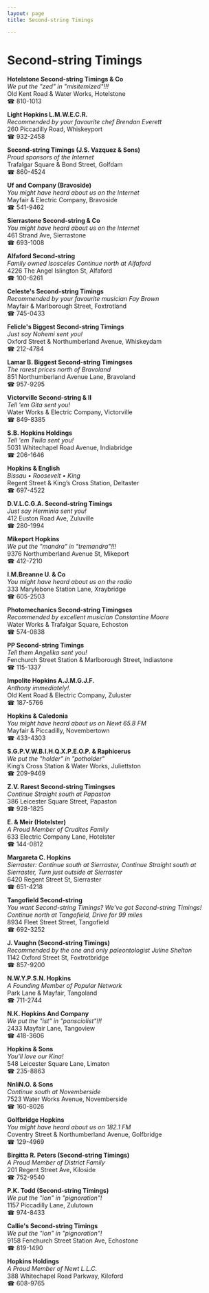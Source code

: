 ```yaml
---
layout: page 
title: Second-string Timings

---
```



# Second-string Timings


 **Hotelstone Second-string Timings & Co**  
_We put the "zed" in "misitemized"!!!_  
Old Kent Road & Water Works, Hotelstone  
☎ 810-1013

**Light Hopkins L.M.W.E.C.R.**  
_Recommended by your favourite chef Brendan Everett_  
260 Piccadilly Road, Whiskeyport  
☎ 932-2458

**Second-string Timings (J.S. Vazquez & Sons)**  
_Proud sponsors of the Internet_  
Trafalgar Square & Bond Street, Golfdam  
☎ 860-4524

**Uf and Company (Bravoside)**  
_You might have heard about us on the Internet_  
Mayfair & Electric Company, Bravoside  
☎ 541-9462

**Sierrastone Second-string & Co**  
_You might have heard about us on the Internet_  
461 Strand Ave, Sierrastone  
☎ 693-1008

**Alfaford Second-string**  
_Family owned Isosceles 
Continue north at Alfaford_  
4226 The Angel Islington St, Alfaford  
☎ 100-6261

**Celeste's Second-string Timings**  
_Recommended by your favourite musician Fay Brown_  
Mayfair & Marlborough Street, Foxtrotland  
☎ 745-0433

**Felicle's Biggest Second-string Timings**  
_Just say Nohemi sent you!_  
Oxford Street & Northumberland Avenue, Whiskeydam  
☎ 212-4784

**Lamar B. Biggest Second-string Timingses**  
_The rarest prices north of Bravoland_  
851 Northumberland Avenue Lane, Bravoland  
☎ 957-9295

**Victorville Second-string & II**  
_Tell 'em Gita sent you!_  
Water Works & Electric Company, Victorville  
☎ 849-8385

**S.B. Hopkins Holdings**  
_Tell 'em Twila sent you!_  
5031 Whitechapel Road Avenue, Indiabridge  
☎ 206-1646

**Hopkins & English**  
_Bissau • Roosevelt • King_  
Regent Street & King’s Cross Station, Deltaster  
☎ 697-4522

**D.V.L.C.G.A. Second-string Timings**  
_Just say Herminia sent you!_  
412 Euston Road Ave, Zuluville  
☎ 280-1994

**Mikeport Hopkins**  
_We put the "mandra" in "tremandra"!!!_  
9376 Northumberland Avenue St, Mikeport  
☎ 412-7210

**I.M.Breanne U. & Co**  
_You might have heard about us on the radio_  
333 Marylebone Station Lane, Xraybridge  
☎ 605-2503

**Photomechanics Second-string Timingses**  
_Recommended by excellent musician Constantine Moore_  
Water Works & Trafalgar Square, Echoston  
☎ 574-0838

**PP Second-string Timings**  
_Tell them Angelika sent you!_  
Fenchurch Street Station & Marlborough Street, Indiastone  
☎ 115-1337

**Impolite Hopkins A.J.M.G.J.F.**  
_Anthony immediately!._  
Old Kent Road & Electric Company, Zuluster  
☎ 187-5766

**Hopkins & Caledonia**  
_You might have heard about us on Newt 65.8 FM_  
Mayfair & Piccadilly, Novembertown  
☎ 433-4303

**S.G.P.V.W.B.I.H.Q.X.P.E.O.P. & Raphicerus**  
_We put the "holder" in "potholder"_  
King’s Cross Station & Water Works, Juliettston  
☎ 209-9469

**Z.V. Rarest Second-string Timingses**  
_Continue Straight south at Papaston_  
386 Leicester Square Street, Papaston  
☎ 928-1825

**E. & Meir (Hotelster)**  
_A Proud Member of Crudites Family_  
633 Electric Company Lane, Hotelster  
☎ 144-0812

**Margareta C. Hopkins**  
_Sierraster: Continue south at Sierraster, Continue Straight south at Sierraster, Turn just outside at Sierraster_  
6420 Regent Street St, Sierraster  
☎ 651-4218

**Tangofield Second-string**  
_You want Second-string Timings? We've got Second-string Timings! 
Continue north at Tangofield, Drive for 99 miles_  
8934 Fleet Street Street, Tangofield  
☎ 692-3252

**J. Vaughn (Second-string Timings)**  
_Recommended by the one and only paleontologist Juline Shelton_  
1142 Oxford Street St, Foxtrotbridge  
☎ 857-9200

**N.W.Y.P.S.N. Hopkins**  
_A Founding Member of Popular Network_  
Park Lane & Mayfair, Tangoland  
☎ 711-2744

**N.K. Hopkins And Company**  
_We put the "ist" in "pansciolist"!!!_  
2433 Mayfair Lane, Tangoview  
☎ 418-3606

**Hopkins & Sons**  
_You'll love our Kina!_  
548 Leicester Square Lane, Limaton  
☎ 235-8863

**NnIiN.O. & Sons**  
_Continue south at Novemberside_  
7523 Water Works Avenue, Novemberside  
☎ 160-8026

**Golfbridge Hopkins**  
_You might have heard about us on 182.1 FM_  
Coventry Street & Northumberland Avenue, Golfbridge  
☎ 129-4969

**Birgitta R. Peters (Second-string Timings)**  
_A Proud Member of District Family_  
201 Regent Street Ave, Kiloside  
☎ 752-9540

**P.K. Todd (Second-string Timings)**  
_We put the "ion" in "pignoration"!_  
1157 Piccadilly Lane, Zulutown  
☎ 974-8433

**Callie's Second-string Timings**  
_We put the "ion" in "pignoration"!_  
9158 Fenchurch Street Station Ave, Echostone  
☎ 819-1490

**Hopkins Holdings**  
_A Proud Member of Newt L.L.C._  
388 Whitechapel Road Parkway, Kiloford  
☎ 608-9765

